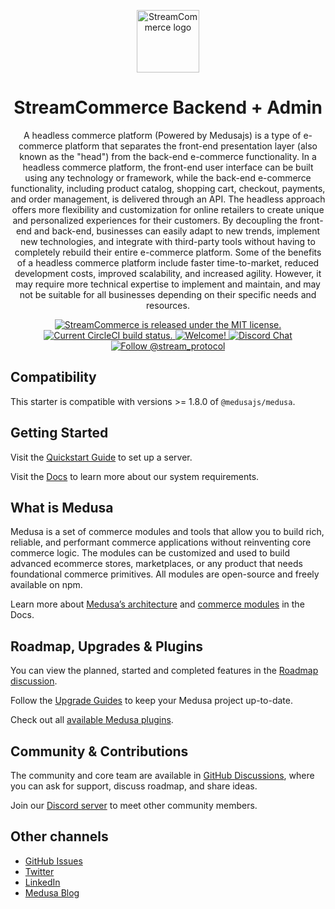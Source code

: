 <p align="center">
  <a href="https://admin.streampay.store">
    <img alt="StreamCommerce logo" src="https://i.imgur.com/3jUHsfu.png" width="100" />
  </a>
</p>
<h1 align="center">
 StreamCommerce Backend + Admin
</h1>
<p align="center">
A headless commerce platform (Powered by Medusajs) is a type of e-commerce platform that separates the front-end presentation layer (also known as the "head") from the back-end e-commerce functionality. In a headless commerce platform, the front-end user interface can be built using any technology or framework, while the back-end e-commerce functionality, including product catalog, shopping cart, checkout, payments, and order management, is delivered through an API. The headless approach offers more flexibility and customization for online retailers to create unique and personalized experiences for their customers. By decoupling the front-end and back-end, businesses can easily adapt to new trends, implement new technologies, and integrate with third-party tools without having to completely rebuild their entire e-commerce platform. Some of the benefits of a headless commerce platform include faster time-to-market, reduced development costs, improved scalability, and increased agility. However, it may require more technical expertise to implement and maintain, and may not be suitable for all businesses depending on their specific needs and resources.
<p align="center">
</p>
<p align="center">
  <a href="https://github.com/stream-protocol/commerce-platform/blob/master/LICENSE">
    <img src="https://img.shields.io/badge/license-MIT-blue.svg" alt="StreamCommerce is released under the MIT license." />
  </a>
  <a href="https://circleci.com/gh/medusajs/medusa">
    <img src="https://circleci.com/gh/medusajs/medusa.svg?style=shield" alt="Current CircleCI build status." />
  </a>
  <a href="https://github.com/stream-protocol/commerce-platform/blob/master/CONTRIBUTING.md">
    <img src="https://img.shields.io/badge/PRs-welcome-brightgreen.svg?style=flat" alt="Welcome!" />
  </a>
  <a href="https://discord.gg/xpCwq3Kfn8">
    <img src="https://img.shields.io/badge/chat-on%20discord-7289DA.svg" alt="Discord Chat" />
  </a>
  <a href="https://twitter.com/intent/follow?screen_name=stream_protocol">
    <img src="https://img.shields.io/twitter/follow/stream-protocol.svg?label=Follow%20@stream_protocol" alt="Follow @stream_protocol" />
  </a>
</p>

## Compatibility

This starter is compatible with versions >= 1.8.0 of `@medusajs/medusa`. 

## Getting Started

Visit the [Quickstart Guide](https://docs.medusajs.com/create-medusa-app) to set up a server.

Visit the [Docs](https://docs.medusajs.com/development/backend/prepare-environment) to learn more about our system requirements.

## What is Medusa

Medusa is a set of commerce modules and tools that allow you to build rich, reliable, and performant commerce applications without reinventing core commerce logic. The modules can be customized and used to build advanced ecommerce stores, marketplaces, or any product that needs foundational commerce primitives. All modules are open-source and freely available on npm.

Learn more about [Medusa’s architecture](https://docs.medusajs.com/development/fundamentals/architecture-overview) and [commerce modules](https://docs.medusajs.com/modules/overview) in the Docs.

## Roadmap, Upgrades & Plugins

You can view the planned, started and completed features in the [Roadmap discussion](https://github.com/medusajs/medusa/discussions/categories/roadmap).

Follow the [Upgrade Guides](https://docs.medusajs.com/upgrade-guides/) to keep your Medusa project up-to-date.

Check out all [available Medusa plugins](https://medusajs.com/plugins/).

## Community & Contributions

The community and core team are available in [GitHub Discussions](https://github.com/medusajs/medusa/discussions), where you can ask for support, discuss roadmap, and share ideas.

Join our [Discord server](https://discord.com/invite/medusajs) to meet other community members.

## Other channels

- [GitHub Issues](https://github.com/medusajs/medusa/issues)
- [Twitter](https://twitter.com/medusajs)
- [LinkedIn](https://www.linkedin.com/company/medusajs)
- [Medusa Blog](https://medusajs.com/blog/)
